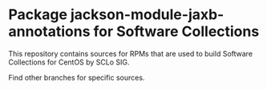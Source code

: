 # Package jackson-module-jaxb-annotations for Software Collections

This repository contains sources for RPMs that are used
to build Software Collections for CentOS by SCLo SIG.

Find other branches for specific sources.
